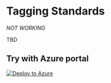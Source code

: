 # Tagging Standards
*NOT WORKING*

TBD

## Try with Azure portal
[![Deploy to Azure](http://azuredeploy.net/deploybutton.png)](https://portal.azure.com/?#blade/Microsoft_Azure_Policy/CreatePolicyDefinitionBlade/uri/https%3A%2F%2Fraw.githubusercontent.com%2Fchrislittle%2Fazurepolicy%2Fmain%2FTagging%2520Standards%2FAudit%2520tags%2520on%2520subscriptions%2Fazurepolicy.json)
